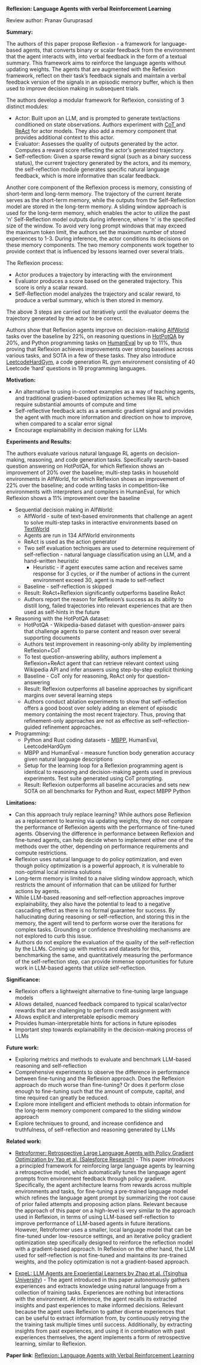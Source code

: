 **Reflexion: Language Agents with verbal Reinforcement Learning** 

Review author: Pranav Guruprasad

**Summary:**

The authors of this paper propose Reflexion - a framework for language-based agents, that converts binary or scalar feedback from the environment that the agent interacts with, into verbal feedback in the form of a textual summary. This framework aims to reinforce the language agents without updating weights. The agents that are augmented with the Reflexion framework, reflect on their task’s feedback signals and maintain a verbal feedback version of the signals in an episodic memory buffer, which is then used to improve decision making in subsequent trials.

The authors develop a modular framework for Reflexion, consisting of 3 distinct modules: 

- 	Actor: Built upon an LLM, and is prompted to generate text/actions conditioned on state observations. Authors experiment with [CoT ](https://arxiv.org/abs/2201.11903)       	   and [ReAct](https://arxiv.org/abs/2210.03629) for actor models. They also add a memory component that provides additional context to this actor.
- 	Evaluator: Assesses the quality of outputs generated by the actor. Computes a reward score reflecting the actor’s generated trajectory. 	      
- 	Self-reflection: Given a sparse reward signal (such as a binary success status), the current trajectory generated by the actors, and its memory, the self-reflection module generates specific natural language feedback, which is more informative than scalar feedback. 

Another core component of the Reflexion process is memory, consisting of short-term and long-term memory. The trajectory of the current iterate serves as the short-term memory, while the outputs from the Self-Reflection model are stored in the long-term memory. A sliding window approach is used for the long-term memory, which enables the actor to utilize the past 'n' Self-Reflection model outputs during inference, where 'n' is the specified size of the window. To avoid very long prompt windows that may exceed the maximum token limit, the authors set the maximum number of stored experiences to 1-3. During inference, the actor conditions its decisions on these memory components. The two memory components work together to provide context that is influenced by lessons learned over several trials.

The Reflexion process:

- 	Actor produces a trajectory by interacting with the environment 
- 	Evaluator produces a score based on the generated trajectory. This score is only a scalar reward.
- 	Self-Reflection model analyzes the trajectory and scalar reward, to produce a verbal summary, which is then stored in memory.

The above 3 steps are carried out iteratively until the evaluator deems the trajectory generated by the actor to be correct.

Authors show that Reflexion agents improve on decision-making [AlfWorld](https://arxiv.org/abs/2010.03768) tasks over the baseline by 22%, on reasoning questions in [HotPotQA](https://arxiv.org/abs/1809.09600) by 20%, and Python programming tasks on [HumanEval](https://github.com/openai/human-eval) by up to 11%, thus proving that Reflexion achieves improvements over strong baselines across various tasks, and SOTA in a few of these tasks.  They also introduce [LeetcodeHardGym](https://github.com/GammaTauAI/leetcode-hard-gym), a code generation RL gym environment consisting of 40 Leetcode ‘hard’ questions in 19 programming languages.

**Motivation:**

- An alternative to using in-context examples as a way of teaching agents, and traditional gradient-based optimization schemes like RL which require substantial amounts of compute and time
- Self-reflective feedback acts as a semantic gradient signal and provides the agent with much more information and direction on how to improve, when compared to a scalar error signal
- Encourage explainability in decision making for LLMs

**Experiments and Results:**

The authors evaluate various natural language RL agents on decision-making, reasoning, and code generation tasks. Specifically search-based question answering on HotPotQA, for which Reflexion shows an improvement of 20% over the baseline; multi-step tasks in household environments in AlfWorld, for which Reflexion shows an improvement of 22% over the baseline; and code writing tasks in competition-like environments with interpreters and compilers in HumanEval, for which Reflexion shows a 11% improvement over the baseline

- Sequential decision making in AlfWorld:
    - AlfWorld - suite of text-based environments that challenge an agent to solve multi-step tasks in interactive environments based on [TextWorld](https://arxiv.org/abs/1806.11532)
    - Agents are run in 134 AlfWorld environments
    - ReAct is used as the action generator
    - Two self evaluation techniques are used to determine requirement of self-reflection - natural language classification using an LLM, and a hand-written heuristic
        - Heuristic - if agent executes same action and receives same response for 3 cycles, or if the number of actions in the current environment exceed 30, agent is made to self-reflect
    - Baseline - self-reflection is skipped
    - Result: ReAct+Reflexion significantly outperforms baseline ReAct
    - Authors report the reason for Reflexion’s success as its ability to distill long, failed trajectories into relevant experiences that are then used as self-hints in the future
- Reasoning with the HotPotQA dataset:
    - HotPotQA - Wikipedia-based dataset with question-answer pairs that challenge agents to parse content and reason over several supporting documents
    - Authors test improvement in reasoning-only ability by implementing Reflexion+CoT
    - To test question-answering ability, authors implement a Reflexion+ReAct agent that can retrieve relevant context using Wikipedia API and infer answers using step-by-step explicit thinking
    - Baseline - CoT only for reasoning, ReAct only for question-answering
    - Result: Reflexion outperforms all baseline approaches by significant margins over several learning steps
    - Authors conduct ablation experiments to show that self-reflection offers a good boost over solely adding an element of episodic memory containing the most recent trajectory. Thus, proving that refinement-only approaches are not as effective as self-reflection-guided refinement approaches. 
- Programming:
    - Python and Rust coding datasets - [MBPP](https://arxiv.org/pdf/2108.07732.pdf), HumanEval, LeetcodeHardGym
    - MBPP and HumanEval - measure function body generation accuracy given natural language descriptions
    - Setup for the learning loop for a Reflexion programming agent is identical to reasoning and decision-making agents used in previous experiments. Test suite generated using CoT prompting.
    - Result: Reflexion outperforms all baseline accuracies and sets new SOTA on all benchmarks for Python and Rust, expect MBPP Python

**Limitations:**

- Can this approach truly replace learning? While authors pose Reflexion as a replacement to learning via updating weights, they do not compare the performance of Reflexion agents with the performance of fine-tuned agents. Observing the difference in performance between Reflexion and fine-tuned agents, can help decide when to implement either one of the methods over the other, depending on performance requirements and compute restrictions.
- Reflexion uses natural language to do policy optimization, and even though policy optimization is a powerful approach, it is vulnerable to non-optimal local minima solutions
- Long-term memory is limited to a naive sliding window approach, which restricts the amount of information that can be utilized for further actions by agents.
- While LLM-based reasoning and self-reflection approaches improve explainability, they also have the potential to lead to a negative cascading effect as there is no formal guarantee for success. By hallucinating during reasoning or self-reflection, and storing this in the memory, the agent will tend to perform worse over the iterations for complex tasks. Grounding or confidence thresholding mechanisms are not explored to curb this issue.
- Authors do not explore the evaluation of the quality of the self-reflection by the LLMs. Coming up with metrics and datasets for this, benchmarking the same, and quantitatively measuring the performance of the self-reflection step, can provide immense opportunities for future work in LLM-based agents that utilize self-reflection.

**Significance:**

- Reflexion offers a lightweight alternative to fine-tuning large language models
- Allows detailed, nuanced feedback compared to typical scalar/vector rewards that are challenging to perform credit assignment with
- Allows explicit and interpretable episodic memory
- Provides human-interpretable hints for actions in future episodes
- Important step towards explainability in the decision-making process of LLMs

**Future work:**

- Exploring metrics and methods to evaluate and benchmark LLM-based reasoning and self-reflection 
- Comprehensive experiments to observe the difference in performance between fine-tuning and the Reflexion approach. Does the Reflexion approach do much worse than fine-tuning? Or does it perform close enough to fine-tuning such that the amount of compute, capital, and time required can greatly be reduced.
- Explore more intelligent and efficient methods to obtain information for the long-term memory component compared to the sliding window approach
- Explore techniques to ground, and increase confidence and truthfulness, of self-reflection and reasoning generated by LLMs

**Related work:**

 - [Retroformer: Retrospective Large Language Agents with Policy Gradient Optimization by Yao et al. (Salesforce Research)](https://arxiv.org/pdf/2308.02151.pdf) - This paper introduces a principled framework for reinforcing large language agents by learning a retrospective model, which automatically tunes the language agent prompts from environment feedback through policy gradient. Specifically, the agent architecture learns from rewards across multiple environments and tasks, for fine-tuning a pre-trained language model which refines the language agent prompt by summarizing the root cause of prior failed attempts and proposing action plans. Relevant because the approach of this paper on a high-level is very similar to the approach used in Reflexion, in terms of using LLM-based self-reflection to improve performance of LLM-based agents in future iterations. However, Retroformer uses a smaller, local language model that can be fine-tuned under low-resource settings, and an iterative policy gradient optimization step specifically designed to reinforce the reflection model with a gradient-based approach. In Reflexion on the other hand, the LLM used for self-reflection is not fine-tuned and maintains its pre-trained weights, and the policy optimization is not a gradient-based approach.

- [ExpeL: LLM Agents are Experiential Learners by Zhao et al. (Tsinghua University](https://arxiv.org/pdf/2308.10144.pdf)) - The agent introduced in this paper autonomously gathers experiences and extracts knowledge using natural language from a collection of training tasks. Experiences are nothing but interactions with the environment. At inference, the agent recalls its extracted insights and past experiences to make informed decisions. Relevant because the agent uses Reflexion to gather diverse experiences that can be useful to extract information from, by continuously retrying the the training task multiple times until success. Additionally, by extracting insights from past experiences, and using it in combination with past experiences themselves, the agent implements a form of retrospective learning, similar to Reflexion.


**Paper link**: [Reflexion: Language Agents with Verbal Reinforcement Learning](https://arxiv.org/abs/2303.11366)

